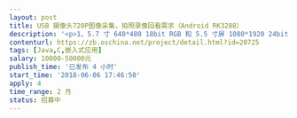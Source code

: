 ```yaml
---                
layout: post       
title: USB 摄像头720P图像采集，拍照录像回看需求（Android RK3288）           
description: '<p>1、5.7 寸 640*480 18bit RGB 和 5.5 寸屏 1080*1920 24bit MIPI，触摸屏操作</p><p>2、兼容 USB、mipi、CVBS 摄像头 （硬件支持）</p><p>4、6 宫格回看图片</p><p>5、连拍设置 （1 连拍，2 连拍，4 连拍）</p><p>7、色度、对比度、饱和度调节</p><p>8、曝光值调整，默认状态曝光值为+3， -3 设置为最黑，中间平均分为 7 档，+3，+2，</p><p>+1, 0 ，-1，-2，-3。但调整曝光值时，为固定白平衡</p><p>9、旋转，MIRROR（镜像）功能</p><p>10、3 种特效，第一：正常模式；第二：黑白；第三：负片；</p><p>12、16G class10 TF 卡存储图片录像文件</p><p>13、mini HDMI OUT （硬件支持）</p><p>17、拍照录像。录像过程中可抓拍图片。</p><p>18、WiFi 实时查看 图像（主机作为热点把图像传输到手机查看图像）</p><p>19、电池电量显示</p><p>21、可以对图片进行重命名</p><p>22、可以进行图片检索</p><p>23、可以选择照片的保存路径，内部存储或者扩展 SD 卡，可以新建文件夹存储；</p><p><br></p><p><br></p>'     
contenturl: https://zb.oschina.net/project/detail.html?id=20725      
tags: [Java,C,嵌入式应用]            
salary: 10000-50000元          
publish_time: '已发布 4 小时'         
start_time: '2018-06-06 17:46:50'           
apply: 4                   
time_range: 2 月              
status: 招募中                  
---                 
```

